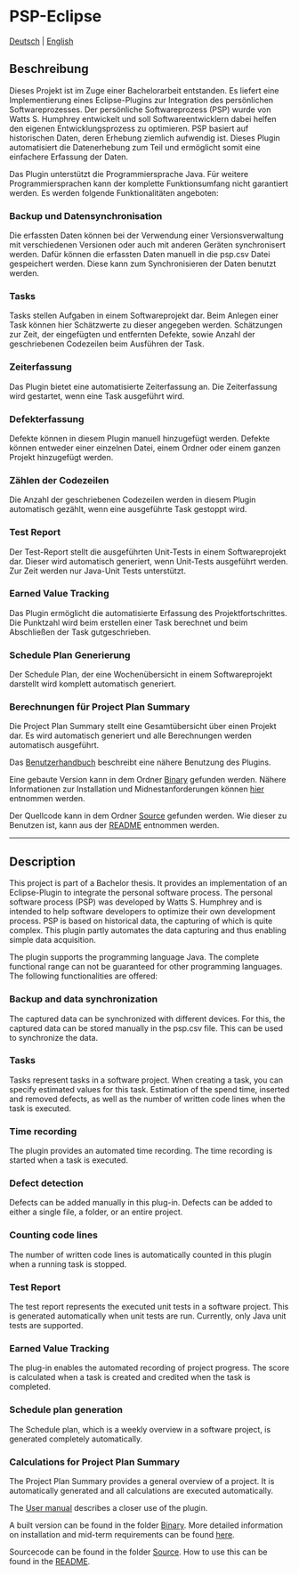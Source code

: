 # PSP-Eclipse
[Deutsch](#beschreibung) | [English](#description)

## Beschreibung

Dieses Projekt ist im Zuge einer Bachelorarbeit entstanden. Es liefert eine Implementierung eines Eclipse-Plugins zur Integration des persönlichen Softwareprozesses. Der persönliche Softwareprozess (PSP) wurde von Watts S. Humphrey entwickelt und soll Softwareentwicklern dabei helfen den eigenen Entwicklungsprozess zu optimieren. PSP basiert auf historischen Daten, deren Erhebung ziemlich aufwendig ist. Dieses Plugin automatisiert die Datenerhebung zum Teil und ermöglicht somit eine einfachere Erfassung der Daten.

Das Plugin unterstützt die Programmiersprache Java. Für weitere Programmiersprachen kann der komplette Funktionsumfang nicht garantiert werden. Es werden folgende Funktionalitäten angeboten:

### Backup und Datensynchronisation
Die erfassten Daten können bei der Verwendung einer Versionsverwaltung mit verschiedenen Versionen oder auch mit anderen Geräten synchronisert werden. Dafür können die erfassten Daten manuell in die psp.csv Datei gespeichert werden. Diese kann zum Synchronisieren der Daten benutzt werden.

### Tasks
Tasks stellen Aufgaben in einem Softwareprojekt dar. Beim Anlegen einer Task können hier Schätzwerte zu dieser angegeben werden. Schätzungen zur Zeit, der eingefügten und entfernten Defekte, sowie Anzahl der geschriebenen Codezeilen beim Ausführen der Task.

### Zeiterfassung
Das Plugin bietet eine automatisierte Zeiterfassung an. Die Zeiterfassung wird gestartet, wenn eine Task ausgeführt wird.

### Defekterfassung
Defekte können in diesem Plugin manuell hinzugefügt werden. Defekte können entweder einer einzelnen Datei, einem Ordner oder einem ganzen Projekt hinzugefügt werden.

### Zählen der Codezeilen
Die Anzahl der geschriebenen Codezeilen werden in diesem Plugin automatisch gezählt, wenn eine ausgeführte Task gestoppt wird.

### Test Report
Der Test-Report stellt die ausgeführten Unit-Tests in einem Softwareprojekt dar. Dieser wird automatisch generiert, wenn Unit-Tests ausgeführt werden. Zur Zeit werden nur Java-Unit Tests unterstützt.

### Earned Value Tracking
Das Plugin ermöglicht die automatisierte Erfassung des Projektfortschrittes. Die Punktzahl wird beim erstellen einer Task berechnet und beim Abschließen der Task gutgeschrieben.

### Schedule Plan Generierung
Der Schedule Plan, der eine Wochenübersicht in einem Softwareprojekt darstellt wird komplett automatisch generiert.

### Berechnungen für Project Plan Summary
Die Project Plan Summary stellt eine Gesamtübersicht über einen Projekt dar. Es wird automatisch generiert und alle Berechnungen werden automatisch ausgeführt.

Das [Benutzerhandbuch](https://github.com/stummk/psp-eclipse/wiki) beschreibt eine nähere Benutzung des Plugins.

Eine gebaute Version kann in dem Ordner [Binary](./Binary) gefunden werden. Nähere Informationen zur Installation und Midnestanforderungen können [hier](./Binary/README.md) entnommen werden. 

Der Quellcode kann in dem Ordner [Source](./Source) gefunden werden. Wie dieser zu Benutzen ist, kann aus der [README](./Source/README.md) entnommen werden.

---

## Description

This project is part of a Bachelor thesis. It provides an implementation of an Eclipse-Plugin to integrate the personal software process. The personal software process (PSP) was developed by Watts S. Humphrey and is intended to help software developers to optimize their own development process. PSP is based on historical data, the capturing of which is quite complex. This plugin partly automates the data capturing and thus enabling simple data acquisition.

The plugin supports the programming language Java. The complete functional range can not be guaranteed for other programming languages. The following functionalities are offered:

### Backup and data synchronization
The captured data can be synchronized with different devices. For this, the captured data can be stored manually in the psp.csv file. This can be used to synchronize the data.

### Tasks
Tasks represent tasks in a software project. When creating a task, you can specify estimated values for this task. Estimation of the spend time, inserted and removed defects, as well as the number of written code lines when the task is executed.

### Time recording
The plugin provides an automated time recording. The time recording is started when a task is executed.

### Defect detection
Defects can be added manually in this plug-in. Defects can be added to either a single file, a folder, or an entire project.

### Counting code lines
The number of written code lines is automatically counted in this plugin when a running task is stopped.

### Test Report
The test report represents the executed unit tests in a software project. This is generated automatically when unit tests are run. Currently, only Java unit tests are supported.

### Earned Value Tracking
The plug-in enables the automated recording of project progress. The score is calculated when a task is created and credited when the task is completed.

### Schedule plan generation
The Schedule plan, which is a weekly overview in a software project, is generated completely automatically.

### Calculations for Project Plan Summary
The Project Plan Summary provides a general overview of a project. It is automatically generated and all calculations are executed automatically.

The [User manual](https://github.com/stummk/psp-eclipse/wiki) describes a closer use of the plugin.

A built version can be found in the folder [Binary](./Binary). More detailed information on installation and mid-term requirements can be found [here](./Binary/README.md).

Sourcecode can be found in the folder [Source](./Source). How to use this can be found in the [README](./Source/README.md).
